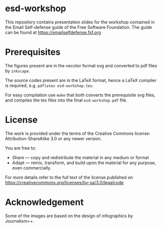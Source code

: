 # esd-workshop

This repository contains presentation slides for the workshop contained in the Email Self-defense guide of the Free Software Foundation. The guide can be found at https://emailselfdefense.fsf.org

# Prerequisites

The figures present are in the vecotor format svg and converted to pdf files by `inkscape`. 

The source codes present are in the LaTeX format, hence a LaTeX compiler is required, e.g. `pdflatex esd-workshop.tex`.

For easy compilation use `make` that both converts the prerequisite svg files, and compiles the tex files into the final `esd-workshop.pdf` file.

# License

The work is provided under the terms of the Creative Commons license: Attribution-ShareAlike 3.0 or any newer version.

You are free to:

* Share — copy and redistribute the material in any medium or format
* Adapt — remix, transform, and build upon the material for any purpose, even commercially. 

For more details refer to the full text of the license published on https://creativecommons.org/licenses/by-sa/3.0/legalcode

# Acknowledgement

Some of the images are based on the design of infographics by Journalism++.
